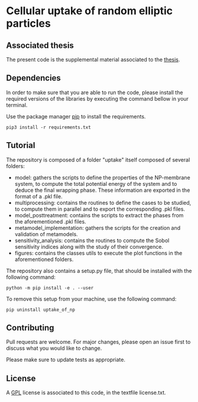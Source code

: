 # Cellular uptake of random elliptic particles

## Associated thesis
The present code is the supplemental material associated to the [thesis](https://www.theses.fr/s234530).

## Dependencies
In order to make sure that you are able to run the code, please install the required versions of the libraries by executing the command bellow in your terminal.

Use the package manager [pip](https://pip.pypa.io/en/stable/) to install the requirements.

```pip3 install -r requirements.txt```

## Tutorial
The repository is composed of a folder "uptake" itself composed of several folders:
- model: gathers the scripts to define the properties of the NP-membrane system, to compute the total potential energy of the system and to deduce the final wrapping phase. These information are exported in the format of a .pkl file.
- multiprocessing: contains the routines to define the cases to be studied, to compute them in
  parallel and to export the corresponding .pkl files.
- model_posttreatment: contains the scripts to extract the phases from the aforementioned .pkl files.
- metamodel_implementation: gathers the scripts for the creation and validation of metamodels.
- sensitivity_analysis: contains the routines to compute the Sobol sensitivity indices along with the study of their convergence.
- figures: contains the classes utils to execute the plot functions in the aforementioned folders.

The repository also contains a setup.py file, that should be installed with the following command:

```python -m pip install -e . --user```

To remove this setup from your machine, use the following command:

```pip uninstall uptake_of_np```



## Contributing
Pull requests are welcome. For major changes, please open an issue first to discuss what you would like to change.

Please make sure to update tests as appropriate.

## License
A [GPL](https://tldrlegal.com/license/bsd-3-clause-license-(revised)) license is associated to this code, in the textfile license.txt.


